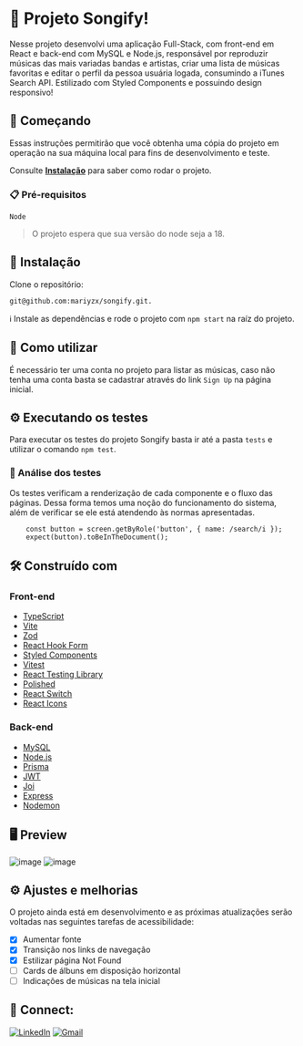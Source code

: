 # 🎵 Projeto Songify!

Nesse projeto desenvolvi uma aplicação Full-Stack, com front-end em React e back-end com MySQL e Node.js, responsável por reproduzir músicas das mais variadas bandas e artistas, criar uma lista de músicas favoritas e editar o perfil da pessoa usuária logada, consumindo a iTunes Search API.
Estilizado com Styled Components e possuindo design responsivo!

## 🚀 Começando

Essas instruções permitirão que você obtenha uma cópia do projeto em operação na sua máquina local para fins de desenvolvimento e teste.

Consulte **[Instalação](#install)** para saber como rodar o projeto.

### 📋 Pré-requisitos

``Node``
> O projeto espera que sua versão do node seja a 18.

## 🔧 Instalação<a name="install"></a>

Clone o repositório:

```
git@github.com:mariyzx/songify.git.
```
:information_source: Instale as dependências e rode o projeto com `npm start` na raíz do projeto.

## 📃 Como utilizar

É necessário ter uma conta no projeto para listar as músicas, caso não tenha uma conta basta se cadastrar através do link `Sign Up` na página inicial.

## ⚙️ Executando os testes

Para executar os testes do projeto Songify basta ir até a pasta `tests` e utilizar o comando `npm test`.

### 🔩 Análise dos testes

Os testes verificam a renderização de cada componente e o fluxo das páginas. Dessa forma temos uma noção do funcionamento do sistema, além de verificar se ele está atendendo às normas apresentadas.

```
    const button = screen.getByRole('button', { name: /search/i });
    expect(button).toBeInTheDocument();
```


## 🛠️ Construído com

### Front-end

* [TypeScript](https://www.typescriptlang.org/)
* [Vite](https://vitejs.dev/)
* [Zod](https://github.com/colinhacks/zod)
* [React Hook Form](https://react-hook-form.com/)
* [Styled Components](https://styled-components.com/)
* [Vitest](https://vitest.dev/)
* [React Testing Library](https://testing-library.com/)
* [Polished](https://polished.js.org/)
* [React Switch](https://www.npmjs.com/package/react-switch)
* [React Icons](https://react-icons.github.io/react-icons/)

### Back-end

* [MySQL](https://www.mysql.com/)
* [Node.js](https://nodejs.org/en)
* [Prisma](https://www.prisma.io/)
* [JWT](https://jwt.io/)
* [Joi](https://joi.dev/)
* [Express](https://expressjs.com/)
* [Nodemon](https://nodemon.io/)

## 🖥 Preview

![image](https://user-images.githubusercontent.com/69324347/235500928-2f897492-05a6-4b48-b735-430c271fb6cb.png)
![image](https://user-images.githubusercontent.com/69324347/235501059-e22c5c8a-bae4-446b-9628-9f2eaca8764b.png)

## ⚙️ Ajustes e melhorias

O projeto ainda está em desenvolvimento e as próximas atualizações serão voltadas nas seguintes tarefas de acessibilidade:

- [x] Aumentar fonte
- [x] Transição nos links de navegação
- [x] Estilizar página Not Found
- [ ] Cards de álbuns em disposição horizontal
- [ ] Indicações de músicas na tela inicial

## 💚 Connect:

[![LinkedIn](https://img.shields.io/badge/LinkedIn-0077B5?style=for-the-badge&logo=linkedin&logoColor=white)](https://www.linkedin.com/in/marinhomariana8/) [![Gmail](https://img.shields.io/badge/Gmail-D14836?style=for-the-badge&logo=gmail&logoColor=white
)](mailto:marinhomariana8@gmail.com)


